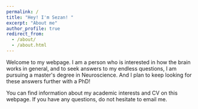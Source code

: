 ```yaml
---
permalink: /
title: "Hey! I'm Sezan! "
excerpt: "About me"
author_profile: true
redirect_from: 
  - /about/
  - /about.html
---
```


Welcome to my webpage. I am a person who is interested in how the brain works in general, and to seek answers to my endless questions, I am pursuing a master's degree in Neuroscience. And I plan to keep looking for these answers further with a PhD!

You can find information about my academic interests and CV on this webpage. If you have any questions, do not hesitate to email me.
